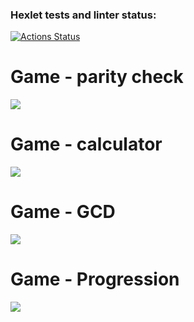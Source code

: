 ### Hexlet tests and linter status:
[![Actions Status](https://github.com/TuPi4Ok/java-project-61/workflows/hexlet-check/badge.svg)](https://github.com/TuPi4Ok/java-project-61/actions)
# Game - parity check
<a href="https://asciinema.org/a/9dV48mvNMISY3oKRRaqE76beM" target="_blank"><img src="https://asciinema.org/a/9dV48mvNMISY3oKRRaqE76beM.svg" /></a>
# Game - calculator
<a href="https://asciinema.org/a/GM0ALxrSbi0bL0tpWzrfoLoDh" target="_blank"><img src="https://asciinema.org/a/GM0ALxrSbi0bL0tpWzrfoLoDh.svg" /></a>
# Game - GCD
<a href="https://asciinema.org/a/CNfEtSlf3XxQHH6k23sPv5sLI" target="_blank"><img src="https://asciinema.org/a/CNfEtSlf3XxQHH6k23sPv5sLI.svg" /></a>
# Game - Progression
<a href="https://asciinema.org/a/OoXkuKCYn06oN9FnKWaRr1tmy" target="_blank"><img src="https://asciinema.org/a/OoXkuKCYn06oN9FnKWaRr1tmy.svg" /></a>

